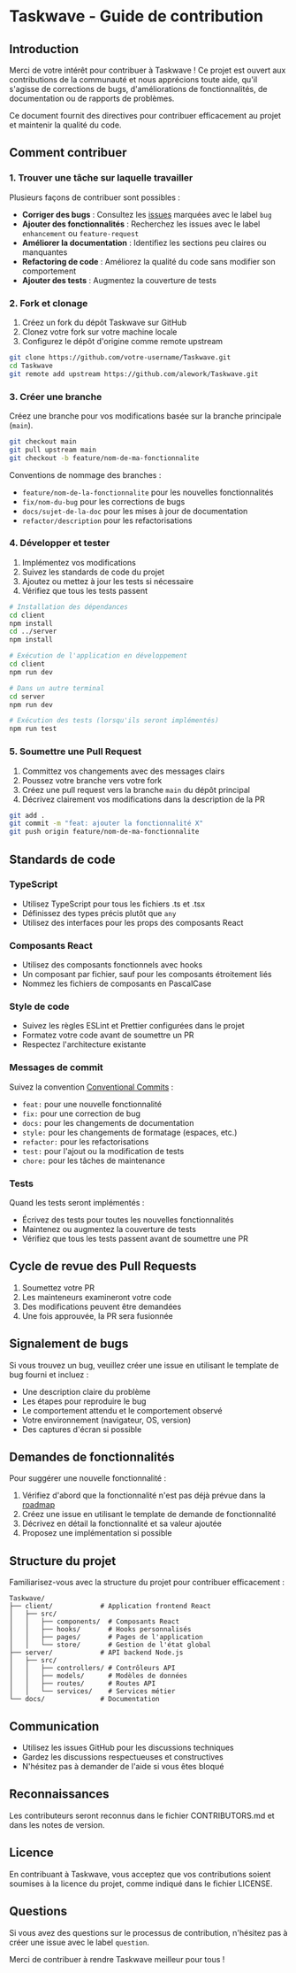 # Taskwave - Guide de contribution

## Introduction

Merci de votre intérêt pour contribuer à Taskwave ! Ce projet est ouvert aux contributions de la communauté et nous apprécions toute aide, qu'il s'agisse de corrections de bugs, d'améliorations de fonctionnalités, de documentation ou de rapports de problèmes.

Ce document fournit des directives pour contribuer efficacement au projet et maintenir la qualité du code.

## Comment contribuer

### 1. Trouver une tâche sur laquelle travailler

Plusieurs façons de contribuer sont possibles :

- **Corriger des bugs** : Consultez les [issues](https://github.com/alework/Taskwave/issues) marquées avec le label `bug`
- **Ajouter des fonctionnalités** : Recherchez les issues avec le label `enhancement` ou `feature-request`
- **Améliorer la documentation** : Identifiez les sections peu claires ou manquantes
- **Refactoring de code** : Améliorez la qualité du code sans modifier son comportement
- **Ajouter des tests** : Augmentez la couverture de tests

### 2. Fork et clonage

1. Créez un fork du dépôt Taskwave sur GitHub
2. Clonez votre fork sur votre machine locale
3. Configurez le dépôt d'origine comme remote upstream

```bash
git clone https://github.com/votre-username/Taskwave.git
cd Taskwave
git remote add upstream https://github.com/alework/Taskwave.git
```

### 3. Créer une branche

Créez une branche pour vos modifications basée sur la branche principale (`main`).

```bash
git checkout main
git pull upstream main
git checkout -b feature/nom-de-ma-fonctionnalite
```

Conventions de nommage des branches :

- `feature/nom-de-la-fonctionnalite` pour les nouvelles fonctionnalités
- `fix/nom-du-bug` pour les corrections de bugs
- `docs/sujet-de-la-doc` pour les mises à jour de documentation
- `refactor/description` pour les refactorisations

### 4. Développer et tester

1. Implémentez vos modifications
2. Suivez les standards de code du projet
3. Ajoutez ou mettez à jour les tests si nécessaire
4. Vérifiez que tous les tests passent

```bash
# Installation des dépendances
cd client
npm install
cd ../server
npm install

# Exécution de l'application en développement
cd client
npm run dev

# Dans un autre terminal
cd server
npm run dev

# Exécution des tests (lorsqu'ils seront implémentés)
npm run test
```

### 5. Soumettre une Pull Request

1. Committez vos changements avec des messages clairs
2. Poussez votre branche vers votre fork
3. Créez une pull request vers la branche `main` du dépôt principal
4. Décrivez clairement vos modifications dans la description de la PR

```bash
git add .
git commit -m "feat: ajouter la fonctionnalité X"
git push origin feature/nom-de-ma-fonctionnalite
```

## Standards de code

### TypeScript

- Utilisez TypeScript pour tous les fichiers .ts et .tsx
- Définissez des types précis plutôt que `any`
- Utilisez des interfaces pour les props des composants React

### Composants React

- Utilisez des composants fonctionnels avec hooks
- Un composant par fichier, sauf pour les composants étroitement liés
- Nommez les fichiers de composants en PascalCase

### Style de code

- Suivez les règles ESLint et Prettier configurées dans le projet
- Formatez votre code avant de soumettre un PR
- Respectez l'architecture existante


### Messages de commit

Suivez la convention [Conventional Commits](https://www.conventionalcommits.org/) :

- `feat:` pour une nouvelle fonctionnalité
- `fix:` pour une correction de bug
- `docs:` pour les changements de documentation
- `style:` pour les changements de formatage (espaces, etc.)
- `refactor:` pour les refactorisations
- `test:` pour l'ajout ou la modification de tests
- `chore:` pour les tâches de maintenance

### Tests

Quand les tests seront implémentés :

- Écrivez des tests pour toutes les nouvelles fonctionnalités
- Maintenez ou augmentez la couverture de tests
- Vérifiez que tous les tests passent avant de soumettre une PR

## Cycle de revue des Pull Requests

1. Soumettez votre PR
2. Les mainteneurs examineront votre code
3. Des modifications peuvent être demandées
4. Une fois approuvée, la PR sera fusionnée

## Signalement de bugs

Si vous trouvez un bug, veuillez créer une issue en utilisant le template de bug fourni et incluez :

- Une description claire du problème
- Les étapes pour reproduire le bug
- Le comportement attendu et le comportement observé
- Votre environnement (navigateur, OS, version)
- Des captures d'écran si possible

## Demandes de fonctionnalités

Pour suggérer une nouvelle fonctionnalité :

1. Vérifiez d'abord que la fonctionnalité n'est pas déjà prévue dans la [roadmap](./08-roadmap.md)
2. Créez une issue en utilisant le template de demande de fonctionnalité
3. Décrivez en détail la fonctionnalité et sa valeur ajoutée
4. Proposez une implémentation si possible

## Structure du projet

Familiarisez-vous avec la structure du projet pour contribuer efficacement :

```
Taskwave/
├── client/            # Application frontend React
│   ├── src/
│   │   ├── components/  # Composants React
│   │   ├── hooks/       # Hooks personnalisés
│   │   ├── pages/       # Pages de l'application
│   │   └── store/       # Gestion de l'état global
├── server/            # API backend Node.js
│   ├── src/
│   │   ├── controllers/ # Contrôleurs API
│   │   ├── models/      # Modèles de données
│   │   ├── routes/      # Routes API
│   │   └── services/    # Services métier
└── docs/              # Documentation
```

## Communication

- Utilisez les issues GitHub pour les discussions techniques
- Gardez les discussions respectueuses et constructives
- N'hésitez pas à demander de l'aide si vous êtes bloqué

## Reconnaissances

Les contributeurs seront reconnus dans le fichier CONTRIBUTORS.md et dans les notes de version.

## Licence

En contribuant à Taskwave, vous acceptez que vos contributions soient soumises à la licence du projet, comme indiqué dans le fichier LICENSE.

## Questions

Si vous avez des questions sur le processus de contribution, n'hésitez pas à créer une issue avec le label `question`.

Merci de contribuer à rendre Taskwave meilleur pour tous !
